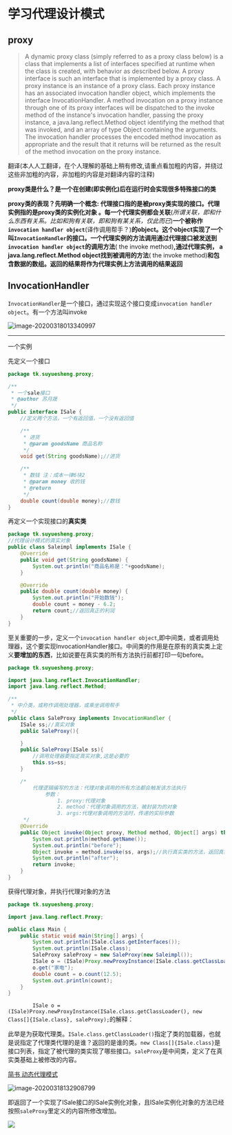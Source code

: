 # 学习代理设计模式

## proxy

> A dynamic proxy class (simply referred to as a proxy class below) is a class that implements a list of interfaces specified at runtime when the class is created, with behavior as described below. A proxy interface is such an interface that is implemented by a proxy class. A proxy instance is an instance of a proxy class. Each proxy instance has an associated invocation handler object, which implements the interface InvocationHandler. A method invocation on a proxy instance through one of its proxy interfaces will be dispatched to the invoke method of the instance's invocation handler, passing the proxy instance, a java.lang.reflect.Method object identifying the method that was invoked, and an array of type Object containing the arguments. The invocation handler processes the encoded method invocation as appropriate and the result that it returns will be returned as the result of the method invocation on the proxy instance.

翻译(本人人工翻译，在个人理解的基础上稍有修改,请重点看加粗的内容，并绕过这些非加粗的内容，非加粗的内容是对翻译内容的注释)

**proxy类是什么？是一个在创建(即实例化)后在运行时会实现很多特殊接口的类**

**proxy类的表现？先明确一个概念: 代理接口指的是被proxy类实现的接口。代理实例指的是proxy类的实例化对象 。每一个代理实例都会关联**(*所谓关联，即和什么东西有关系。比如和狗有关联，即和狗有某关系，仅此而已*)**一个被称作`invocation handler object`**(译作调用帮手？)**的object。这个object实现了一个叫`InvocationHandler`的接口。一个代理实例的方法调用通过代理接口被发送到`invocation handler object`的调用方法**( the invoke method)**,通过代理实例， a java.lang.reflect.Method object找到被调用的方法**( the invoke method)**和包含数据的数组。返回的结果将作为代理实例上方法调用的结果返回**

## InvocationHandler

`InvocationHandler`是一个接口，通过实现这个接口变成`invocation handler object`。有一个方法叫invoke

![image-20200318013340997](https://suyueshengtuchuang.oss-cn-beijing.aliyuncs.com/20200523113704.png)

<hr>

一个实例

先定义一个接口

```java
package tk.suyuesheng.proxy;

/**
 * 一个sale接口
 * @author 苏月晟
 */
public interface ISale {
    //定义两个方法，一个有返回值，一个没有返回值

    /**
     * 进货
     * @param goodsName 商品名称
     */
    void get(String goodsName);//进货

    /**
     * 数钱 注：成本一律6块2
     * @param money 收的钱
     * @return
     */
    double count(double money);//数钱
}

```

再定义一个实现接口的**真实类**

```java
package tk.suyuesheng.proxy;
//代理设计模式的真实对象
public class Saleimpl implements ISale {
    @Override
    public void get(String goodsName) {
        System.out.println("商品名称是："+goodsName);
    }

    @Override
    public double count(double money) {
        System.out.println("开始数钱");
        double count = money - 6.2;
        return count;//返回真正的利润
    }
}
```

至关重要的一步，定义一个`invocation handler object`,即中间类，或者调用处理器，这个要实现InvocationHandler接口。中间类的作用是在原有的真实类上定义**要增加的东西**，比如说要在真实类的所有方法执行前都打印一句before。

```java
package tk.suyuesheng.proxy;

import java.lang.reflect.InvocationHandler;
import java.lang.reflect.Method;

/**
 * 中介类，或称作调用处理器，或乘坐调用帮手
 */
public class SaleProxy implements InvocationHandler {
    ISale ss;//真实对象
    public SaleProxy(){

    }
    public SaleProxy(ISale ss){
        //调用处理器要指定真实对象,这是必要的
        this.ss=ss;
    }

    /*
        代理逻辑编写的方法：代理对象调用的所有方法都会触发该方法执行
            参数：
                1. proxy:代理对象
                2. method：代理对象调用的方法，被封装为的对象
                3. args:代理对象调用的方法时，传递的实际参数
     */
    @Override
    public Object invoke(Object proxy, Method method, Object[] args) throws Throwable {
        System.out.println(method.getName());
        System.out.println("before");
        Object invoke = method.invoke(ss, args);//执行真实类的方法，返回真实类的返回值,ss是真实类，args是参数
        System.out.println("after");
        return invoke;
    }
}

```

获得代理对象，并执行代理对象的方法

```java
package tk.suyuesheng.proxy;

import java.lang.reflect.Proxy;

public class Main {
    public static void main(String[] args) {
        System.out.println(ISale.class.getInterfaces());
        System.out.println(ISale.class);
        SaleProxy saleProxy = new SaleProxy(new Saleimpl());
        ISale o = (ISale)Proxy.newProxyInstance(ISale.class.getClassLoader(), new Class[]{ISale.class}, saleProxy);
        o.get("家电");
        double count = o.count(12.5);
        System.out.println(count);
    }
}

```

`        ISale o = (ISale)Proxy.newProxyInstance(ISale.class.getClassLoader(), new Class[]{ISale.class}, saleProxy);`的解释：

​	此举是为获取代理类。`ISale.class.getClassLoader()`指定了类的加载器，也就是说指定了代理类代理的是谁？返回的是谁的类。`new Class[]{ISale.class}`是接口列表，指定了被代理的类实现了哪些接口。`saleProxy`是中间类，定义了在真实类基础上被修改的内容。

[简书 动态代理模式](https://www.jianshu.com/p/305c8da4563d)

![image-20200318132908799](https://suyueshengtuchuang.oss-cn-beijing.aliyuncs.com/20200523113712.png)

​	即返回了一个实现了ISale接口的ISale实例化对象，且ISale实例化对象的方法已经按照`saleProxy`里定义的内容所修改增加。

![](https://suyueshengtuchuang.oss-cn-beijing.aliyuncs.com/20200523112252.png)

